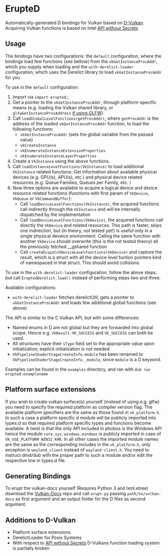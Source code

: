 ErupteD
=======

Automatically-generated D bindings for Vulkan based on [D-Vulkan](https://github.com/ColonelThirtyTwo/dvulkan). Acquiring Vulkan functions is based on Intel [API without Secrets](https://software.intel.com/en-us/api-without-secrets-introduction-to-vulkan-part-1)

Usage
-----

The bindings have two configurations: the `default` configuration, where the bindings load few functions (see bellow) from the `vkGetInstanceProcAddr`, which you supply when loading and the `with-derelict-loader` configuration, which uses the Derelict library to load `vkGetInstanceProcAddr` for you.

To use in the `default` configuration:

1. Import via `import erupted;`.
2. Get a pointer to the `vkGetInstanceProcAddr`, through platform-specific means (e.g. loading the Vulkan shared library, or `glfwGetInstanceProcAddress` [if using GLFW](https://github.com/ColonelThirtyTwo/dvulkan/wiki/Using-d-vulkan-with-Derelict-GLFW)).
3. Call `loadGlobalLevelFunctions(getProcAddr)`, where `getProcAddr` is the address of the loaded `vkGetInstanceProcAddr` function, to load the following functions:
	* `vkGetInstanceProcAddr` (sets the global variable from the passed value)
	* `vkCreateInstance`
	* `vkEnumerateInstanceExtensionProperties`
	* `vkEnumerateInstanceLayerProperties`
4. Create a `VkInstance` using the above functions.
5. Call `loadInstanceLevelFunctions(VkInstance)` to load additional `VkInstance` related functions. Get information about available physical devices (e.g. GPU(s), APU(s), etc.) and physical device related resources (e.g. Queue Families, Queues per Family, etc. )
6. Now three options are available to acquire a logical device and device resource related functions (functions with first param of `VkDevice`, `VkQueue` or `VkCommandBuffer`):
	* Call `loadDeviceLevelFunctions(VkInstance)`, the acquired functions call indirectly through the `VkInstance` and will be internally dispatched by the implementation
	* Call `loadDeviceLevelFunctions(VkDevice)`, the acquired functions call directly the `VkDevice` and related resources. This path is faster, skips one indirection, but (in theory, not tested yet!) is useful only in a single physical deveice environment. Calling the same function with another `VkDevice` should overwrite (this is the not tested theory) all the previously fetched __gshared function
	* Call `createDispatchDeviceLevelFunctions(VkDevice)` and capture the result, which is a struct with all the device level fuction pointers kind of namespaced in that struct. This should avoid collisions.

To use in the `with-derelict-loader` configuration, follow the above steps, but call `EruptedDerelict.load()` instead of performing steps two and three.

Available configurations:
* `with-derelict-loader` fetches derelictUtil, gets a pointer to `vkGetInstanceProcAddr` and loads few additional global functions (see above)

The API is similar to the C Vulkan API, but with some differences:
* Named enums in D are not global but they are forwarded into global scope. Hence e.g. `VkResult.VK_SUCCESS` and `VK_SUCCESS` can both be used.
* All structures have their `sType` field set to the appropriate value upon initialization; explicit initialization is not needed.
* `VkPipelineShaderStageCreateInfo.module` has been renamed to `VkPipelineShaderStageCreateInfo._module`, since `module` is a D keyword.

Examples can be found in the `examples` directory, and ran with `dub run erupted:examplename`

Platform surface extensions
---------------------------

If you wish to create vulkan surface(s) yourself (instead of using e.g. glfw) you need to specify the required platform as compiler version flag. The available platform specifiers are the same as those found in `vk_platform.h`. In such a case a platform specific d module will be publicly imported into types.d so that required platform specific types and functions become available.
A twist is that the only API included in phobos is the Windows API hence the module `core.sys.windows.windows` is publicly imported in case of `VK_USE_PLATFORM_WIN32_KHR`. In all other cases the imported module names are the same as the corresponding includes in the `vk_platform.h`, only exception is `wayland_client` instead of `wayland-client.h`. You need to instruct dmd/dub with the proper path to such a module and/or edit the respective line in types.d file.


Generating Bindings
-------------------

To erupt the vulkan-docs yourself (Requires Python 3 and lxml.etree) download the [Vulkan-Docs](https://github.com/KhronosGroup/Vulkan-Docs) repo and
call `erupt.py` passing `path/to/vulkan-docs` as first argument and an output folder for the D files as second argument.


Additions to D-Vulkan
---------------------

* Platform surface extensions
* DerelictLoader for Posix Systems
* With respect to [API without Secrets](https://software.intel.com/en-us/api-without-secrets-introduction-to-vulkan-part-1) D-Vulkans function loading system is partially broken


